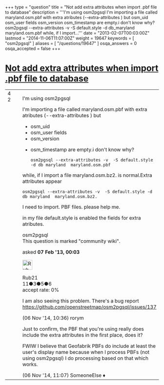 +++
type = "question"
title = "Not add extra attributes when import  .pbf file to database"
description = '''I&#x27;m using osm2pgsql I&#x27;m importing a file called maryland.osm.pbf with extra atributes (--extra-attributes )  but   osm_uid  osm_user fields  osm_version   osm_timestamp are empty.i don&#x27;t know why?  osm2pgsql --extra-attributes -v -S default.style -d db_maryland maryland.osm.pbf    while, if I import...'''
date = "2013-02-07T00:03:00Z"
lastmod = "2014-11-06T11:07:00Z"
weight = 19647
keywords = [ "osm2pgsql" ]
aliases = [ "/questions/19647" ]
osqa_answers = 0
osqa_accepted = false
+++

<div class="headNormal">

# [Not add extra attributes when import .pbf file to database](/questions/19647/not-add-extra-attributes-when-import-pbf-file-to-database)

</div>

<div id="main-body">

<div id="askform">

<table id="question-table" style="width:100%;">
<colgroup>
<col style="width: 50%" />
<col style="width: 50%" />
</colgroup>
<tbody>
<tr>
<td style="width: 30px; vertical-align: top"><div class="vote-buttons">
<span id="post-19647-upvote" class="ajax-command post-vote up" rel="nofollow" title="I like this post (click again to cancel)"> </span>
<div id="post-19647-score" class="post-score" title="current number of votes">
4
</div>
<span id="post-19647-downvote" class="ajax-command post-vote down" rel="nofollow" title="I dont like this post (click again to cancel)"> </span> <span id="favorite-mark" class="ajax-command favorite-mark" rel="nofollow" title="mark/unmark this question as favorite (click again to cancel)"> </span>
<div id="favorite-count" class="favorite-count">
2
</div>
</div></td>
<td><div id="item-right">
<div class="question-body">
<p>I'm using osm2pgsql</p>
<p>I'm importing a file called maryland.osm.pbf with extra atributes (--extra-attributes ) but</p>
<ul>
<li>osm_uid</li>
<li>osm_user fields<br />
</li>
<li>osm_version</li>
<li><p>osm_timestamp are empty.i don't know why?</p>
<pre><code>osm2pgsql --extra-attributes -v  -S default.style -d db_maryland  maryland.osm.pbf</code></pre></li>
</ul>
<p>while, if I import a file maryland.osm.bz2. is normal.Extra attributes appear</p>
<pre><code>osm2pgsql --extra-attributes -v  -S default.style -d db_maryland  maryland.osm.bz2.</code></pre>
<p>I need to import. PBF files. please help me.</p>
<p>in my file default.style is enabled the fields for extra atributes.</p>
</div>
<div id="question-tags" class="tags-container tags">
<span class="post-tag tag-link-osm2pgsql" rel="tag" title="see questions tagged &#39;osm2pgsql&#39;">osm2pgsql</span>
</div>
<div id="question-controls" class="post-controls">
<div class="community-wiki">
This question is marked "community wiki".
</div>
</div>
<div class="post-update-info-container">
<div class="post-update-info post-update-info-user">
<p>asked <strong>07 Feb '13, 00:03</strong></p>
<img src="https://secure.gravatar.com/avatar/407d8e57e3058ea1969d515f44547556?s=32&amp;d=identicon&amp;r=g" class="gravatar" width="32" height="32" alt="Rub21&#39;s gravatar image" />
<p><span>Rub21</span><br />
<span class="score" title="11 reputation points">11</span><span title="3 badges"><span class="badge1">●</span><span class="badgecount">3</span></span><span title="5 badges"><span class="silver">●</span><span class="badgecount">5</span></span><span title="6 badges"><span class="bronze">●</span><span class="badgecount">6</span></span><br />
<span class="accept_rate" title="Rate of the user&#39;s accepted answers">accept rate:</span> <span title="Rub21 has no accepted answers">0%</span> </br></p>
</div>
</div>
<div id="comments-container-19647" class="comments-container">
<span id="38347"></span>
<div id="comment-38347" class="comment">
<div id="post-38347-score" class="comment-score">
&#10;</div>
<div class="comment-text">
<p>I am also seeing this problem. There's a bug report <a href="https://github.com/openstreetmap/osm2pgsql/issues/137">https://github.com/openstreetmap/osm2pgsql/issues/137</a></p>
</div>
<div id="comment-38347-info" class="comment-info">
<span class="comment-age">(06 Nov '14, 10:36)</span> <span class="comment-user userinfo">rorym</span>
</div>
</div>
<span id="38348"></span>
<div id="comment-38348" class="comment">
<div id="post-38348-score" class="comment-score">
&#10;</div>
<div class="comment-text">
<p>Just to confirm, the PBF that you're using really does include the extra attributes in the first place, does it?</p>
<p>FWIW I believe that Geofabrik PBFs do include at least the user's display name because when I process PBFs (not using osm2pgsql) I do processing based on that which works.</p>
</div>
<div id="comment-38348-info" class="comment-info">
<span class="comment-age">(06 Nov '14, 11:07)</span> <span class="comment-user userinfo">SomeoneElse ♦</span>
</div>
</div>
</div>
<div id="comment-tools-19647" class="comment-tools">
&#10;</div>
<div class="clear">
&#10;</div>
<div id="comment-19647-form-container" class="comment-form-container">
&#10;</div>
<div class="clear">
&#10;</div>
</div></td>
</tr>
</tbody>
</table>

</div>

</div>

